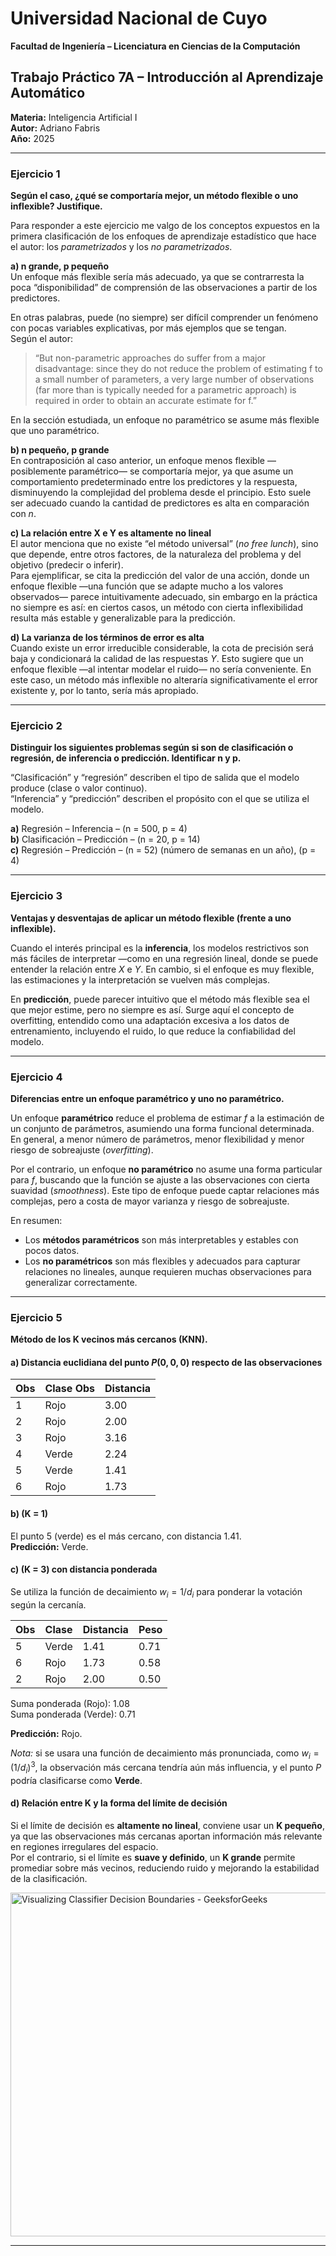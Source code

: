 # Universidad Nacional de Cuyo

**Facultad de Ingeniería – Licenciatura en Ciencias de la Computación**  

## Trabajo Práctico 7A – Introducción al Aprendizaje Automático

**Materia:** Inteligencia Artificial I  
**Autor:** Adriano Fabris  
**Año:** 2025  

---

### Ejercicio 1

**Según el caso, ¿qué se comportaría mejor, un método flexible o uno inflexible? Justifique.**

Para responder a este ejercicio me valgo de los conceptos expuestos en la primera clasificación de los enfoques de aprendizaje estadístico que hace el autor: los *parametrizados* y los *no parametrizados*.

**a) n grande, p pequeño**  
Un enfoque más flexible sería más adecuado, ya que se contrarresta la poca “disponibilidad” de comprensión de las observaciones a partir de los predictores. 

En otras palabras, puede (no siempre) ser difícil comprender un fenómeno con pocas variables explicativas, por más ejemplos que se tengan.  
Según el autor:  

> “But non-parametric approaches do suffer from a major disadvantage: since they do not reduce the problem of estimating f to a small number of parameters, a very large number of observations (far more than is typically needed for a parametric approach) is required in order to obtain an accurate estimate for f.”  

En la sección estudiada, un enfoque no paramétrico se asume más flexible que uno paramétrico.

**b) n pequeño, p grande**  
En contraposición al caso anterior, un enfoque menos flexible —posiblemente paramétrico— se comportaría mejor, ya que asume un comportamiento predeterminado entre los predictores y la respuesta, disminuyendo la complejidad del problema desde el principio. Esto suele ser adecuado cuando la cantidad de predictores es alta en comparación con $n$.

**c) La relación entre X e Y es altamente no lineal**  
El autor menciona que no existe “el método universal” (*no free lunch*), sino que depende, entre otros factores, de la naturaleza del problema y del objetivo (predecir o inferir).  
Para ejemplificar, se cita la predicción del valor de una acción, donde un enfoque flexible —una función que se adapte mucho a los valores observados— parece intuitivamente adecuado, sin embargo en la práctica no siempre es así: en ciertos casos, un método con cierta inflexibilidad resulta más estable y generalizable para la predicción.

**d) La varianza de los términos de error es alta**  
Cuando existe un error irreducible considerable, la cota de precisión será baja y condicionará la calidad de las respuestas $Y$. Esto sugiere que un enfoque flexible —al intentar modelar el ruido— no sería conveniente. En este caso, un método más inflexible no alteraría significativamente el error existente y, por lo tanto, sería más apropiado.

---

### Ejercicio 2

**Distinguir los siguientes problemas según si son de clasificación o regresión, de inferencia o predicción. Identificar n y p.**

“Clasificación” y “regresión” describen el tipo de salida que el modelo produce (clase o valor continuo).  
“Inferencia” y “predicción” describen el propósito con el que se utiliza el modelo.

**a)** Regresión – Inferencia – \(n = 500, p = 4\)  
**b)** Clasificación – Predicción – \(n = 20, p = 14\)  
**c)** Regresión – Predicción – \(n = 52\) (número de semanas en un año), \(p = 4\)

---

### Ejercicio 3

**Ventajas y desventajas de aplicar un método flexible (frente a uno inflexible).**

Cuando el interés principal es la **inferencia**, los modelos restrictivos son más fáciles de interpretar —como en una regresión lineal, donde se puede entender la relación entre $X$ e $Y$. En cambio, si el enfoque es muy flexible, las estimaciones y la interpretación se vuelven más complejas.

En **predicción**, puede parecer intuitivo que el método más flexible sea el que mejor estime, pero no siempre es así. Surge aquí el concepto de overfitting, entendido como una adaptación excesiva a los datos de entrenamiento, incluyendo el ruido, lo que reduce la confiabilidad del modelo.

---

### Ejercicio 4

**Diferencias entre un enfoque paramétrico y uno no paramétrico.**

Un enfoque **paramétrico** reduce el problema de estimar $f$ a la estimación de un conjunto de parámetros, asumiendo una forma funcional determinada. En general, a menor número de parámetros, menor flexibilidad y menor riesgo de sobreajuste (*overfitting*).  

Por el contrario, un enfoque **no paramétrico** no asume una forma particular para $f$, buscando que la función se ajuste a las observaciones con cierta suavidad (*smoothness*). Este tipo de enfoque puede captar relaciones más complejas, pero a costa de mayor varianza y riesgo de sobreajuste.

En resumen:

- Los **métodos paramétricos** son más interpretables y estables con pocos datos.  
- Los **no paramétricos** son más flexibles y adecuados para capturar relaciones no lineales, aunque requieren muchas observaciones para generalizar correctamente.

---

### Ejercicio 5

**Método de los K vecinos más cercanos (KNN).**

#### a) Distancia euclidiana del punto $P(0,0,0)$ respecto de las observaciones

| Obs | Clase Obs | Distancia |
| --- | --------- | --------- |
| 1   | Rojo      | 3.00      |
| 2   | Rojo      | 2.00      |
| 3   | Rojo      | 3.16      |
| 4   | Verde     | 2.24      |
| 5   | Verde     | 1.41      |
| 6   | Rojo      | 1.73      |

#### b) \(K = 1\)

El punto 5 (verde) es el más cercano, con distancia 1.41.  
**Predicción:** Verde.

#### c) \(K = 3\) con distancia ponderada

Se utiliza la función de decaimiento $w_i = 1/d_i$ para ponderar la votación según la cercanía.

| Obs | Clase | Distancia | Peso |
| --- | ----- | --------- | ---- |
| 5   | Verde | 1.41      | 0.71 |
| 6   | Rojo  | 1.73      | 0.58 |
| 2   | Rojo  | 2.00      | 0.50 |

Suma ponderada (Rojo): 1.08  
Suma ponderada (Verde): 0.71  

**Predicción:** Rojo.

*Nota:* si se usara una función de decaimiento más pronunciada, como $w_i = (1/d_i)^3$, la observación más cercana tendría aún más influencia, y el punto $P$ podría clasificarse como **Verde**.

#### d) Relación entre K y la forma del límite de decisión

Si el límite de decisión es **altamente no lineal**, conviene usar un **K pequeño**, ya que las observaciones más cercanas aportan información más relevante en regiones irregulares del espacio.  
Por el contrario, si el límite es **suave y definido**, un **K grande** permite promediar sobre más vecinos, reduciendo ruido y mejorando la estabilidad de la clasificación.

<img title="" src="https://media.geeksforgeeks.org/wp-content/uploads/20250804203325949273/Visualizing-Classifier-Decision-Boundaries.webp" alt="Visualizing Classifier Decision Boundaries - GeeksforGeeks" data-align="center" width="550">

---
